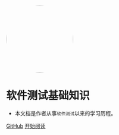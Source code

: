 <img width="180px" style="border-radius: 50%" bor src="https://nodejsred.oss-cn-shanghai.aliyuncs.com/nodejs_roadmap-logo.jpeg?x-oss-process=style/may">

# 软件测试基础知识

- 本文档是作者从事```软件测试```以来的学习历程。

[GitHub](<https://github.com/purseu/TestingBlog>)
[开始阅读](README.md)
